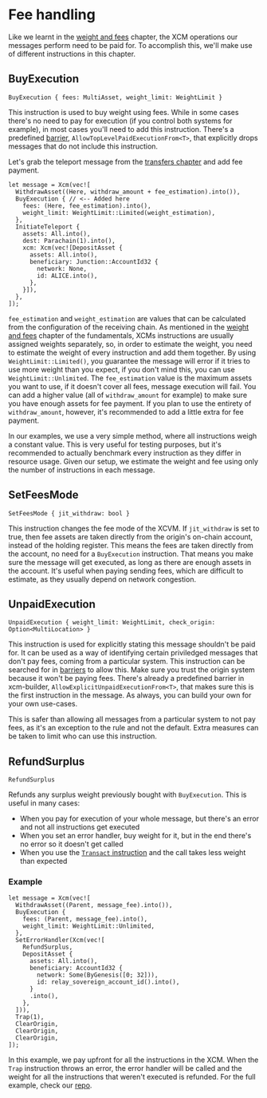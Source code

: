 # Fee handling

Like we learnt in the [weight and fees](../../fundamentals/weight_and_fees.md) chapter, the XCM operations our messages perform need to be paid for.
To accomplish this, we'll make use of different instructions in this chapter.

## BuyExecution

```rust,noplayground
BuyExecution { fees: MultiAsset, weight_limit: WeightLimit }
```

This instruction is used to buy weight using fees.
While in some cases there's no need to pay for execution (if you control both systems for example), in most cases you'll need to add this instruction.
There's a predefined [barrier](../../executor_config/index.md#barrier), `AllowTopLevelPaidExecutionFrom<T>`, that explicitly drops messages that do not include this instruction.

Let's grab the teleport message from the [transfers chapter](../transfers/teleports.md) and add fee payment.

```rust,noplayground
let message = Xcm(vec![
  WithdrawAsset((Here, withdraw_amount + fee_estimation).into()),
  BuyExecution { // <-- Added here
    fees: (Here, fee_estimation).into(),
    weight_limit: WeightLimit::Limited(weight_estimation),
  },
  InitiateTeleport {
    assets: All.into(),
    dest: Parachain(1).into(),
    xcm: Xcm(vec![DepositAsset {
      assets: All.into(),
      beneficiary: Junction::AccountId32 {
        network: None,
        id: ALICE.into(),
      },
    }]),
  },
]);
```

`fee_estimation` and `weight_estimation` are values that can be calculated from the configuration of the receiving chain.
As mentioned in the [weight and fees](../../fundamentals/weight_and_fees.md) chapter of the fundamentals, XCMs instructions are usually assigned weights separately, so, in order to estimate the weight, you need to estimate the weight of every instruction and add them together.
By using `WeightLimit::Limited()`, you guarantee the message will error if it tries to use more weight than you expect, if you don't mind this, you can use `WeightLimit::Unlimited`.
The `fee_estimation` value is the maximum assets you want to use, if it doesn't cover all fees, message execution will fail.
You can add a higher value (all of `withdraw_amount` for example) to make sure you have enough assets for fee payment.
If you plan to use the entirety of `withdraw_amount`, however, it's recommended to add a little extra for fee payment.

In our examples, we use a very simple method, where all instructions weigh a constant value.
This is very useful for testing purposes, but it's recommended to actually benchmark every instruction as they differ in resource usage.
Given our setup, we estimate the weight and fee using only the number of instructions in each message.

## SetFeesMode

```rust,noplayground
SetFeesMode { jit_withdraw: bool }
```

This instruction changes the fee mode of the XCVM.
If `jit_withdraw` is set to true, then fee assets are taken directly from the origin's on-chain account, instead of the holding register.
This means the fees are taken directly from the account, no need for a `BuyExecution` instruction.
That means you make sure the message will get executed, as long as there are enough assets in the account.
It's useful when paying sending fees, which are difficult to estimate, as they usually depend on network congestion.

## UnpaidExecution

```rust,noplayground
UnpaidExecution { weight_limit: WeightLimit, check_origin: Option<MultiLocation> }
```

This instruction is used for explicitly stating this message shouldn't be paid for.
It can be used as a way of identifying certain priviledged messages that don't pay fees, coming from a particular system.
This instruction can be searched for in [barriers](../../executor_config/index.md#barrier) to allow this.
Make sure you trust the origin system because it won't be paying fees.
There's already a predefined barrier in xcm-builder, `AllowExplicitUnpaidExecutionFrom<T>`, that makes sure this is the first instruction in the message.
As always, you can build your own for your own use-cases.

This is safer than allowing all messages from a particular system to not pay fees, as it's an exception to the rule and not the default.
Extra measures can be taken to limit who can use this instruction.

## RefundSurplus

```rust,noplayground
RefundSurplus
```

Refunds any surplus weight previously bought with `BuyExecution`.
This is useful in many cases:
- When you pay for execution of your whole message, but there's an error and not all instructions get executed
- When you set an error handler, buy weight for it, but in the end there's no error so it doesn't get called
- When you use the [`Transact` instruction](../transact.md) and the call takes less weight than expected

### Example

```rust,noplayground
let message = Xcm(vec![
  WithdrawAsset((Parent, message_fee).into()),
  BuyExecution {
    fees: (Parent, message_fee).into(),
    weight_limit: WeightLimit::Unlimited,
  },
  SetErrorHandler(Xcm(vec![
    RefundSurplus,
    DepositAsset {
      assets: All.into(),
      beneficiary: AccountId32 {
        network: Some(ByGenesis([0; 32])),
        id: relay_sovereign_account_id().into(),
      }
      .into(),
    },
  ])),
  Trap(1),
  ClearOrigin,
  ClearOrigin,
  ClearOrigin,
]);
```

In this example, we pay upfront for all the instructions in the XCM.
When the `Trap` instruction throws an error, the error handler will be called and the weight for all the instructions that weren't executed is refunded.
For the full example, check our [repo](https://github.com/paritytech/xcm-docs/tree/main/examples).
